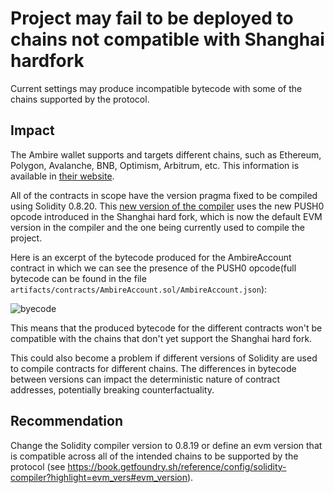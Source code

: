 # Project may fail to be deployed to chains not compatible with Shanghai hardfork

Current settings may produce incompatible bytecode with some of the chains supported by the protocol.

## Impact

The Ambire wallet supports and targets different chains, such as Ethereum, Polygon, Avalanche, BNB, Optimism, Arbitrum, etc. This information is available in [their website](https://www.ambire.com/).

All of the contracts in scope have the version pragma fixed to be compiled using Solidity 0.8.20. This [new version of the compiler](https://github.com/ethereum/solidity/releases/tag/v0.8.20) uses the new PUSH0 opcode introduced in the Shanghai hard fork, which is now the default EVM version in the compiler and the one being currently used to compile the project.

Here is an excerpt of the bytecode produced for the AmbireAccount contract in which we can see the presence of the PUSH0 opcode(full bytecode can be found in the file `artifacts/contracts/AmbireAccount.sol/AmbireAccount.json`):

![byecode](https://i.ibb.co/pwNXzps/carbon.png)

This means that the produced bytecode for the different contracts won't be compatible with the chains that don't yet support the Shanghai hard fork.

This could also become a problem if different versions of Solidity are used to compile contracts for different chains. The differences in bytecode between versions can impact the deterministic nature of contract addresses, potentially breaking counterfactuality.

## Recommendation

Change the Solidity compiler version to 0.8.19 or define an evm version that is compatible across all of the intended chains to be supported by the protocol (see https://book.getfoundry.sh/reference/config/solidity-compiler?highlight=evm_vers#evm_version).


